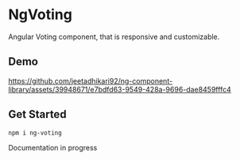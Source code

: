 # NgVoting

Angular Voting component, that is responsive and customizable.

## Demo


https://github.com/jeetadhikari92/ng-component-library/assets/39948671/e7bdfd63-9549-428a-9696-dae8459fffc4


## Get Started

`npm i ng-voting`

Documentation in progress
